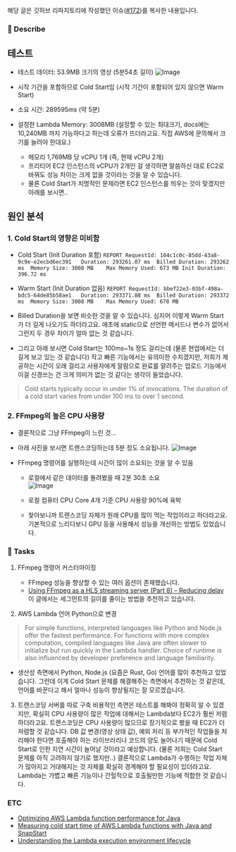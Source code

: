 해당 글은 깃허브 리파지토리에 작성했던 이슈([#172](https://github.com/Young-Flow/server/issues/172))를 복사한 내용입니다.

### 💬 Describe

## 테스트 
- 테스트 데이터: 53.9MB 크기의 영상 (5분54초 길이)
![Image](https://github.com/user-attachments/assets/2e02f6d1-0209-4172-a98e-a6f112580c0c)

- 시작 기간을 포함하므로 Cold Start임 (시작 기간이 포함되어 있지 않으면 Warm Start)
- 소요 시간: 289595ms (약 5분)
- 설정한 Lambda Memory: 3008MB (설정할 수 있는 최대크기, docs에는 10,240MB 까지 가능하다고 하는데 오류가 뜨더라고요. 직접 AWS에 문의해서 크기를 늘려야 한대요.)
  - 메모리 1,769MB 당 vCPU 1개 (즉, 현재 vCPU 2개)
  - 프리티어 EC2 인스턴스의 vCPU가 2개인 걸 생각하면 말씀하신 대로 EC2로 바꿔도 성능 차이는 크게 없을 것이라는 것을 알 수 있습니다.
  - 물론 Cold Start가 치명적인 문제라면 EC2 인스턴스를 띄우는 것이 맞겠지만 아래를 보시면.. 

## 원인 분석
### 1. Cold Start의 영향은 미비함
- Cold Start (Init Duration 포함) 
```REPORT RequestId: 104c1c0c-85dd-43a8-9c9e-e2ecbd6ec391	Duration: 293261.07 ms	Billed Duration: 293262 ms	Memory Size: 3008 MB	Max Memory Used: 673 MB	Init Duration: 396.72 ms```

- Warm Start (Init Duration 없음) 
```REPORT RequestId: bbef22e3-03bf-498a-bdc5-64de85b58ae1	Duration: 293371.88 ms	Billed Duration: 293372 ms	Memory Size: 3008 MB	Max Memory Used: 678 MB```
- Billed Duration을 보면 비슷한 것을 알 수 있습니다. 심지어 이렇게 Warm Start가 더 길게 나오기도 하더라고요. 애초에 static으로 선언한 메서드나 변수가 없어서 그런지 두 경우 차이가 얼마 없는 것 같습니다. 
- 그리고 아래 보시면 Cold Start는 100ms~1s 정도 걸리는데 (물론 현업에서는 더 길게 보고 있는 것 같습니다) 작고 빠른 기능에서는 유의미한 수치겠지만, 저희가 제공하는 시간이 오래 걸리고 사용자에게 알람으로 완료를 알려주는 업로드 기능에서 이걸 신경쓰는 건 크게 의미가 없는 것 같다는 생각이 들었습니다.
> Cold starts typically occur in under 1% of invocations. The duration of a cold start varies from under 100 ms to over 1 second.

### 2. FFmpeg의 높은 CPU 사용량
- 결론적으로 그냥 FFmpeg이 느린 것...
- 아래 사진을 보시면 트랜스코딩하는데 5분 정도 소요됩니다.
![Image](https://github.com/user-attachments/assets/9c66c13e-2844-4e1a-98a2-6eabe8b6f486)

- FFmpeg 명령어를 실행하는데 시간이 많이 소요되는 것을 알 수 있음
  - 로컬에서 같은 데이터를 돌려봤을 때 2분 30초 소요  
![Image](https://github.com/user-attachments/assets/8c2a14ae-2422-4111-9af0-7902a9e121e2)

  - 로컬 컴퓨터 CPU Core 4개 기준 CPU 사용량 90%에 육박
  - 찾아보니까 트랜스코딩 자체가 원래 CPU를 많이 먹는 작업이라고 하더라고요. 기본적으로 느리다보니 GPU 등을 사용해서 성능을 개선하는 방법도 있었습니다. 


### 📌 Tasks

1. FFmpeg 명령어 커스터마이징
   - FFmpeg 성능을 향상할 수 있는 여러 옵션이 존재했습니다. 
   - [Using FFmpeg as a HLS streaming server (Part 8) – Reducing delay](https://www.martin-riedl.de/2020/04/17/using-ffmpeg-as-a-hls-streaming-server-part-8-reducing-delay/) 이 글에서는 세그먼트의 길이를 줄이는 방법을 추천하고 있습니다. 

2. AWS Lambda 언어 Python으로 변경
>  For simple functions, interpreted languages like Python and Node.js offer the fastest performance. For functions with more complex computation, compiled languages like Java are often slower to initialize but run quickly in the Lambda handler. Choice of runtime is also influenced by developer preference and language familiarity.
   - 생산성 측면에서 Python, Node.js (요즘은 Rust, Go) 언어를 많이 추천하고 있었습니다. 그런데 이게 Cold Start 문제를 해결해주는 측면에서 추천하는 것 같은데, 언어를 바꾼다고 해서 얼마나 성능이 향상될지는 잘 모르겠습니다. 

3. 트랜스코딩 서버를 따로 구축
비용적인 측면은 테스트를 해봐야 정확히 알 수 있겠지만, 확실히 CPU 사용량이 많은 작업에 대해서는 Lambda보다 EC2가 훨씬 저렴하더라고요. 트랜스코딩은 CPU 사용량이 많으므로 장기적으로 봤을 때 EC2가 더 저렴할 것 같습니다.
DB 값 변경(영상 상태 값), 예외 처리 등 부가적인 작업들을 처리해야 한다면 호출해야 하는 라이브러리나 코드의 양도 늘어나기 때문에 Cold Start로 인한 지연 시간이 늘어날 것이라고 예상합니다. (물론 저희는 Cold Start 문제를 아직 고려하지 않기로 했지만..)
결론적으로 Lambda가 수행하는 작업 자체가 많아지고 거대해지는 것 자체를 확실히 경계해야 할 필요성이 있더라고요. Lambda는 가볍고 빠른 기능이나 간헐적으로 호출될만한 기능에 적합한 것 같습니다.

### ETC

- [Optimizing AWS Lambda function performance for Java](https://aws.amazon.com/ko/blogs/compute/optimizing-aws-lambda-function-performance-for-java/)
- [Measuring cold start time of AWS Lambda functions with Java and SnapStart](https://filia-aleks.medium.com/measuring-cold-start-time-of-aws-lambda-functions-with-java-and-snapstart-5c0fd994614)
- [Understanding the Lambda execution environment lifecycle](https://docs.aws.amazon.com/lambda/latest/dg/lambda-runtime-environment.html#runtimes-lifecycle-ib)

